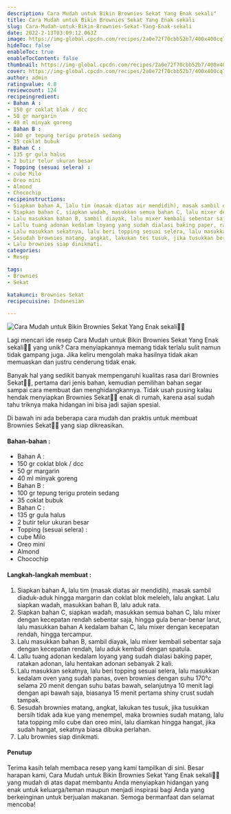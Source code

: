 ```yaml
---
description: Cara Mudah untuk Bikin Brownies Sekat Yang Enak sekali"
title: Cara Mudah untuk Bikin Brownies Sekat Yang Enak sekali
slug: Cara-Mudah-untuk-Bikin-Brownies-Sekat-Yang-Enak-sekali
date: 2022-2-13T03:09:12.063Z
image: https://img-global.cpcdn.com/recipes/2a0e72f70cbb52b7/400x400cq70/photo.jpg
hideToc: false
enableToc: true
enableTocContent: false
thumbnail: https://img-global.cpcdn.com/recipes/2a0e72f70cbb52b7/400x400cq70/photo.jpg
cover: https://img-global.cpcdn.com/recipes/2a0e72f70cbb52b7/400x400cq70/photo.jpg
author: admin
ratingvalue: 4.8
reviewcount: 124
recipeingredient:
- Bahan A :
- 150 gr coklat blok / dcc
- 50 gr margarin
- 40 ml minyak goreng
- Bahan B :
- 100 gr tepung terigu protein sedang
- 35 coklat bubuk
- Bahan C :
- 135 gr gula halus
- 2 butir telur ukuran besar
- Topping (sesuai selera) :
- cube Milo
- Oreo mini
- Almond
- Chocochip
recipeinstructions:
- Siapkan bahan A, lalu tim (masak diatas air mendidih), masak sambil diaduk-aduk hingga margarin dan coklat blok meleleh, lalu angkat. Lalu siapkan wadah, masukkan bahan B, lalu aduk rata.
- Siapkan bahan C, siapkan wadah, masukkan semua bahan C, lalu mixer dengan kecepatan rendah sebentar saja, hingga gula benar-benar larut, lalu masukkan bahan A kedalam bahan C, lalu mixer dengan kecepatan rendah, hingga tercampur.
- Lalu masukkan bahan B, sambil diayak, lalu mixer kembali sebentar saja dengan kecepatan rendah, lalu aduk kembali dengan spatula.
- Lallu tuang adonan kedalam loyang yang sudah dialasi baking paper, ratakan adonan, lalu hentakan adonan sebanyak 2 kali.
- Lalu masukkan sekatnya, lalu beri topping sesuai selera, lalu masukkan kedalam oven yang sudah panas, oven brownies dengan suhu 170°c selama 20 menit dengan suhu batas bawah, selanjutnya 10 menit lagi dengan api bawah saja, biasanya 15 menit pertama shiny crust sudah tampak.
- Sesudah brownies matang, angkat, lakukan tes tusuk, jika tusukkan bersih tidak ada kue yang menempel, maka brownies sudah matang, lalu tata topping milo cube dan oreo mini, lalu diamkan hingga hangat, jika sudah hangat, sekatnya biasa dibuka perlahan.
- Lalu brownies siap dinikmati.
categories:
- Resep

tags:
- Brownies
- Sekat

katakunci: Brownies Sekat
recipecuisine: Indonesian

---
```


![Cara Mudah untuk Bikin Brownies Sekat Yang Enak sekali👩‍🍳](https://img-global.cpcdn.com/recipes/2a0e72f70cbb52b7/400x400cq70/photo.jpg)

Lagi mencari ide resep Cara Mudah untuk Bikin Brownies Sekat Yang Enak sekali👩‍🍳 yang unik? Cara menyiapkannya memang tidak terlalu sulit namun tidak gampang juga. Jika keliru mengolah maka hasilnya tidak akan memuaskan dan justru cenderung tidak enak.

Banyak hal yang sedikit banyak mempengaruhi kualitas rasa dari Brownies Sekat👩‍🍳, pertama dari jenis bahan, kemudian pemilihan bahan segar sampai cara membuat dan menghidangkannya. Tidak usah pusing kalau hendak menyiapkan Brownies Sekat👩‍🍳 enak di rumah, karena asal sudah tahu triknya maka hidangan ini bisa jadi sajian spesial.

Di bawah ini ada beberapa cara mudah dan praktis untuk membuat Brownies Sekat👩‍🍳 yang siap dikreasikan.

<!--inarticleads1-->

#### Bahan-bahan :

- Bahan A :
- 150 gr coklat blok / dcc
- 50 gr margarin
- 40 ml minyak goreng
- Bahan B :
- 100 gr tepung terigu protein sedang
- 35 coklat bubuk
- Bahan C :
- 135 gr gula halus
- 2 butir telur ukuran besar
- Topping (sesuai selera) :
- cube Milo
- Oreo mini
- Almond
- Chocochip

<!--inarticleads2-->

#### Langkah-langkah membuat :

1. Siapkan bahan A, lalu tim (masak diatas air mendidih), masak sambil diaduk-aduk hingga margarin dan coklat blok meleleh, lalu angkat. Lalu siapkan wadah, masukkan bahan B, lalu aduk rata.
1. Siapkan bahan C, siapkan wadah, masukkan semua bahan C, lalu mixer dengan kecepatan rendah sebentar saja, hingga gula benar-benar larut, lalu masukkan bahan A kedalam bahan C, lalu mixer dengan kecepatan rendah, hingga tercampur.
1. Lalu masukkan bahan B, sambil diayak, lalu mixer kembali sebentar saja dengan kecepatan rendah, lalu aduk kembali dengan spatula.
1. Lallu tuang adonan kedalam loyang yang sudah dialasi baking paper, ratakan adonan, lalu hentakan adonan sebanyak 2 kali.
1. Lalu masukkan sekatnya, lalu beri topping sesuai selera, lalu masukkan kedalam oven yang sudah panas, oven brownies dengan suhu 170°c selama 20 menit dengan suhu batas bawah, selanjutnya 10 menit lagi dengan api bawah saja, biasanya 15 menit pertama shiny crust sudah tampak.
1. Sesudah brownies matang, angkat, lakukan tes tusuk, jika tusukkan bersih tidak ada kue yang menempel, maka brownies sudah matang, lalu tata topping milo cube dan oreo mini, lalu diamkan hingga hangat, jika sudah hangat, sekatnya biasa dibuka perlahan.
1. Lalu brownies siap dinikmati.

#### Penutup

Terima kasih telah membaca resep yang kami tampilkan di sini. Besar harapan kami, Cara Mudah untuk Bikin Brownies Sekat Yang Enak sekali👩‍🍳 yang mudah di atas dapat membantu Anda menyiapkan hidangan yang enak untuk keluarga/teman maupun menjadi inspirasi bagi Anda yang berkeinginan untuk berjualan makanan. Semoga bermanfaat dan selamat mencoba!